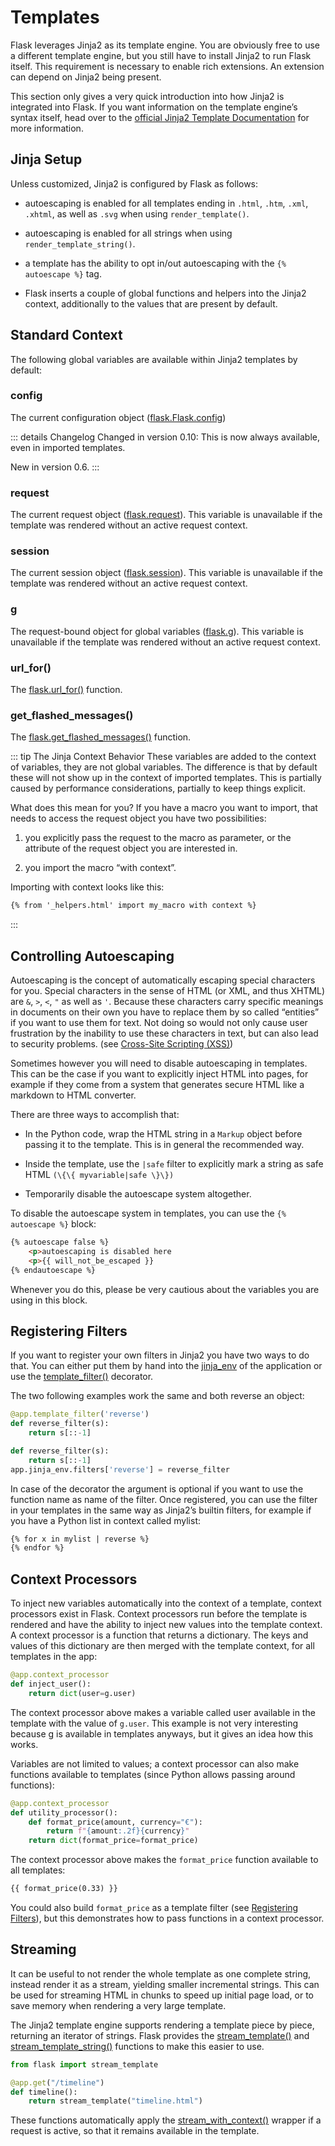 # Templates

Flask leverages Jinja2 as its template engine. You are obviously free to use a different template engine, but you still have to install Jinja2 to run Flask itself. This requirement is necessary to enable rich extensions. An extension can depend on Jinja2 being present.

This section only gives a very quick introduction into how Jinja2 is integrated into Flask. If you want information on the template engine’s syntax itself, head over to the [official Jinja2 Template Documentation](https://jinja.palletsprojects.com/templates/) for more information.

## Jinja Setup

Unless customized, Jinja2 is configured by Flask as follows:

- autoescaping is enabled for all templates ending in `.html`, `.htm`, `.xml`, `.xhtml`, as well as `.svg` when using `render_template()`.

- autoescaping is enabled for all strings when using `render_template_string()`.

- a template has the ability to opt in/out autoescaping with the `{% autoescape %}` tag.

- Flask inserts a couple of global functions and helpers into the Jinja2 context, additionally to the values that are present by default.

## Standard Context

The following global variables are available within Jinja2 templates by default:

### config

The current configuration object ([flask.Flask.config](https://flask.palletsprojects.com/en/2.3.x/api/#flask.Flask.config))

::: details Changelog
Changed in version 0.10: This is now always available, even in imported templates.

New in version 0.6.
:::

### request

The current request object ([flask.request](https://flask.palletsprojects.com/en/2.3.x/api/#flask.request)). This variable is unavailable if the template was rendered without an active request context.

### session

The current session object ([flask.session](https://flask.palletsprojects.com/en/2.3.x/api/#flask.session)). This variable is unavailable if the template was rendered without an active request context.

### g

The request-bound object for global variables ([flask.g](https://flask.palletsprojects.com/en/2.3.x/api/#flask.g)). This variable is unavailable if the template was rendered without an active request context.

### url_for()

The [flask.url_for()](https://flask.palletsprojects.com/en/2.3.x/api/#flask.url_for) function.

### get_flashed_messages()

The [flask.get_flashed_messages()](https://flask.palletsprojects.com/en/2.3.x/api/#flask.get_flashed_messages) function.

::: tip The Jinja Context Behavior
These variables are added to the context of variables, they are not global variables. The difference is that by default these will not show up in the context of imported templates. This is partially caused by performance considerations, partially to keep things explicit.

What does this mean for you? If you have a macro you want to import, that needs to access the request object you have two possibilities:

1. you explicitly pass the request to the macro as parameter, or the attribute of the request object you are interested in.

2. you import the macro “with context”.

Importing with context looks like this:

```html
{% from '_helpers.html' import my_macro with context %}
```
:::

## Controlling Autoescaping

Autoescaping is the concept of automatically escaping special characters for you. Special characters in the sense of HTML (or XML, and thus XHTML) are `&`, `>`, `<`, `"` as well as `'`. Because these characters carry specific meanings in documents on their own you have to replace them by so called “entities” if you want to use them for text. Not doing so would not only cause user frustration by the inability to use these characters in text, but can also lead to security problems. (see [Cross-Site Scripting (XSS)](https://flask.palletsprojects.com/en/2.3.x/security/#security-xss))

Sometimes however you will need to disable autoescaping in templates. This can be the case if you want to explicitly inject HTML into pages, for example if they come from a system that generates secure HTML like a markdown to HTML converter.

There are three ways to accomplish that:

- In the Python code, wrap the HTML string in a `Markup` object before passing it to the template. This is in general the recommended way.

- Inside the template, use the `|safe` filter to explicitly mark a string as safe HTML `(\{\{ myvariable|safe \}\})`

- Temporarily disable the autoescape system altogether.

To disable the autoescape system in templates, you can use the `{% autoescape %}` block:

```html
{% autoescape false %}
    <p>autoescaping is disabled here
    <p>{{ will_not_be_escaped }}
{% endautoescape %}
```

Whenever you do this, please be very cautious about the variables you are using in this block.

## Registering Filters

If you want to register your own filters in Jinja2 you have two ways to do that. You can either put them by hand into the [jinja_env](https://flask.palletsprojects.com/en/2.3.x/api/#flask.Flask.jinja_env) of the application or use the [template_filter()](https://flask.palletsprojects.com/en/2.3.x/api/#flask.Flask.template_filter) decorator.

The two following examples work the same and both reverse an object:

```python
@app.template_filter('reverse')
def reverse_filter(s):
    return s[::-1]

def reverse_filter(s):
    return s[::-1]
app.jinja_env.filters['reverse'] = reverse_filter
```

In case of the decorator the argument is optional if you want to use the function name as name of the filter. Once registered, you can use the filter in your templates in the same way as Jinja2’s builtin filters, for example if you have a Python list in context called mylist:

```html
{% for x in mylist | reverse %}
{% endfor %}
```

## Context Processors

To inject new variables automatically into the context of a template, context processors exist in Flask. Context processors run before the template is rendered and have the ability to inject new values into the template context. A context processor is a function that returns a dictionary. The keys and values of this dictionary are then merged with the template context, for all templates in the app:

```python
@app.context_processor
def inject_user():
    return dict(user=g.user)
```

The context processor above makes a variable called user available in the template with the value of `g.user`. This example is not very interesting because g is available in templates anyways, but it gives an idea how this works.

Variables are not limited to values; a context processor can also make functions available to templates (since Python allows passing around functions):

```python
@app.context_processor
def utility_processor():
    def format_price(amount, currency="€"):
        return f"{amount:.2f}{currency}"
    return dict(format_price=format_price)
```

The context processor above makes the `format_price` function available to all templates:

```html
{{ format_price(0.33) }}
```

You could also build `format_price` as a template filter (see [Registering Filters](https://flask.palletsprojects.com/en/2.3.x/templating/#registering-filters)), but this demonstrates how to pass functions in a context processor.

## Streaming

It can be useful to not render the whole template as one complete string, instead render it as a stream, yielding smaller incremental strings. This can be used for streaming HTML in chunks to speed up initial page load, or to save memory when rendering a very large template.

The Jinja2 template engine supports rendering a template piece by piece, returning an iterator of strings. Flask provides the [stream_template()](https://flask.palletsprojects.com/en/2.3.x/api/#flask.stream_template) and [stream_template_string()](https://flask.palletsprojects.com/en/2.3.x/api/#flask.stream_template_string) functions to make this easier to use.

```python
from flask import stream_template

@app.get("/timeline")
def timeline():
    return stream_template("timeline.html")
```

These functions automatically apply the [stream_with_context()](https://flask.palletsprojects.com/en/2.3.x/api/#flask.stream_with_context) wrapper if a request is active, so that it remains available in the template.